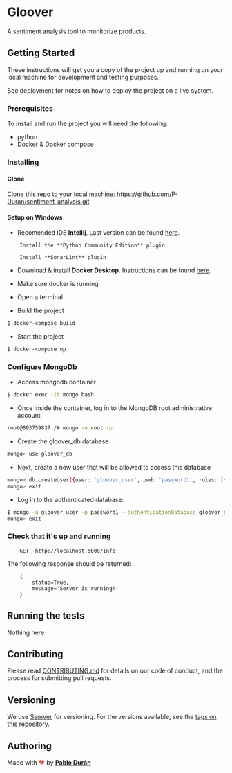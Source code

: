 # Gloover

A sentiment analysis tool to monitorize products.

## Getting Started

These instructions will get you a copy of the project up and running on your local machine for development and testing purposes.

See deployment for notes on how to deploy the project on a live system.

### Prerequisites

To install and run the project you will need the following:

* python
* Docker & Docker compose


### Installing

#### Clone

Clone this repo to your local machine: <https://github.com/P-Duran/sentiment_analysis.git>

#### Setup on Windows

* Recomended IDE **Intellij**. Last version can be found [here](https://www.jetbrains.com/idea/download/).

```
    Install the **Python Community Edition** plugin
```
```
    Install **SonarLint** plugin
```

* Download & install **Docker Desktop**. Instructions can be found [here](https://docs.docker.com/docker-for-windows/install/).
  
* Make sure docker is running
  
* Open a terminal
  
* Build the project
```sh
$ docker-compose build
```
* Start the project
```sh
$ docker-compose up
```

### Configure MongoDb
* Access mongodb container
```sh
$ docker exec -it mongo bash
```
* Once inside the container, log in to the MongoDB root administrative account
```sh
root@893759837:/# mongo -u root -p
```
* Create the gloover_db database
```sh
mongo> use gloover_db
```
* Next, create a new user that will be allowed to access this database
```sh
mongo> db.createUser({user: 'gloover_user', pwd: 'password1', roles: [{role: 'readWrite', db: 'gloover_db'}]})
mongo> exit
```
* Log in to the authenticated database:
```sh
$ mongo -u gloover_user -p password1 --authenticationDatabase gloover_db
mongo> exit
```

### Check that it's up and running
```
    GET  http://localhost:5000/info
```
The following response should be returned:
```
    {
        status=True,
        message='Server is running!'
    }
```


## Running the tests
Nothing here

## Contributing

Please read [CONTRIBUTING.md](CONTRIBUTING.md) for details on our code of conduct, and the process for submitting pull requests.

## Versioning

We use [SemVer](http://semver.org/) for versioning. For the versions available, see the [tags on this repository](https://gitlab.local.corunet.com/jlopez/mntee/-/tags).


## Authoring

Made with <span style="color: #e25555;">&#9829;</span> by [**Pablo Durán**](https://github.com/P-Duran)
